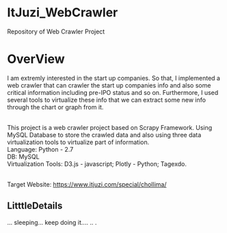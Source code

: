 # ItJuzi_WebCrawler
Repository of Web Crawler Project


<H1>OverView</h1>

I am extremly interested in the start up companies. So that, I implemented a web crawler that can crawler the start up companies info
and also some critical information including pre-IPO status and so on. Furthermore, I used several tools to virtualize these info that
we can extract some new info through the chart or graph from it.

<br>
This project is a web crawler project based on Scrapy Framework. 
Using MySQL Database to store the crawled data and also using three data virtualization tools to virtualize part of information.

</br>
Language: Python - 2.7</br>
DB: MySQL</br>
Virtualization Tools: D3.js - javascript; Plotly - Python; Tagexdo.

</br>Target Website: https://www.itjuzi.com/special/chollima/

<h2>LitttleDetails</h2>
...
sleeping...
keep doing it....
..
.

